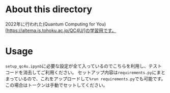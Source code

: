 # About this directory
2022年に行われた(Quantum Computing for You)[https://altema.is.tohoku.ac.jp/QC4U/]の学習用です。

# Usage

`setup_qc4u.ipynb`に必要な設定が全て入っているのでこちらを利用し、テストコードを消去してご利用ください。
セットアップ内容は`requirements.py`にまとまっているので、これをアップロードして`%run requirements.py`でも可能です。この場合はトークンは手動でセットしてください。
